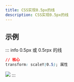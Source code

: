 ```yaml
---
title: CSS实现0.5px的线
description: CSS实现0.5px的线
---
```


<c-title title="CSS实现0.5px的线" />

## 示例

::: info 0.5px 或 0.5rpx 的线
``` css
// 核心
transform: scaleY(0.5); 属性
```
<img src="http://www.jwblog.cn/images/pc/code/line_one.png" />
:::